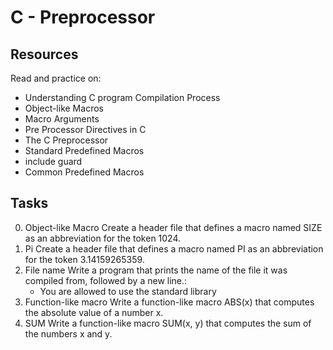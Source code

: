 # C - Preprocessor
## Resources
Read and practice on:
* Understanding C program Compilation Process
* Object-like Macros
* Macro Arguments
* Pre Processor Directives in C
* The C Preprocessor
* Standard Predefined Macros
* include guard
* Common Predefined Macros

## Tasks
0. Object-like Macro
	Create a header file that defines a macro named SIZE as an abbreviation for the token 1024.
1. Pi
	Create a header file that defines a macro named PI as an abbreviation for the token 3.14159265359.
2. File name
	Write a program that prints the name of the file it was compiled from, followed by a new line.:
	- You are allowed to use the standard library
3. Function-like macro
	Write a function-like macro ABS(x) that computes the absolute value of a number x.
4. SUM
	Write a function-like macro SUM(x, y) that computes the sum of the numbers x and y.

